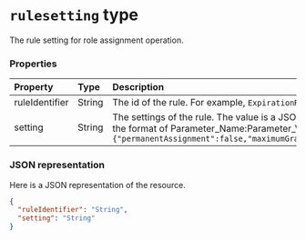 # `rulesetting` type

The rule setting for role assignment operation.


### Properties
| Property	   | Type	|  Description|
|:---------------|:--------|:----------|
|ruleIdentifier|String| The id of the rule. For example, ``ExpirationRule`` and ``MfaRule``.|
|setting|String| The settings of the rule. The value is a JSON string with a list of pairs in the format of Parameter_Name:Parameter_Value. For example, `{"permanentAssignment":false,"maximumGrantPeriodInMinutes":129600}`|

### JSON representation

Here is a JSON representation of the resource.

<!-- {
  "blockType": "resource",
  "optionalProperties": [

  ],
  "@odata.type": "microsoft.graph.rulesetting"
}-->

```json
{
  "ruleIdentifier": "String",
  "setting": "String"
}

```

<!-- uuid: 8fcb5dbc-d5aa-4681-8e31-b001d5168d79
2015-10-25 14:57:30 UTC -->
<!-- {
  "type": "#page.annotation",
  "description": "rulesetting resource",
  "keywords": "",
  "section": "documentation",
  "tocPath": ""
}-->